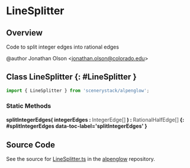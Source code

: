 # LineSplitter

## Overview

Code to split integer edges into rational edges

@author Jonathan Olson &lt;jonathan.olson@colorado.edu&gt;

## Class LineSplitter {: #LineSplitter }


```js
import { LineSplitter } from 'scenerystack/alpenglow';
```
### Static Methods

#### splitIntegerEdges( integerEdges : <span style="font-weight: 400; opacity: 80%;">IntegerEdge[]</span> ) : <span style="font-weight: 400; opacity: 80%;">RationalHalfEdge[]</span> {: #splitIntegerEdges data-toc-label='splitIntegerEdges' }



## Source Code

See the source for [LineSplitter.ts](https://github.com/phetsims/alpenglow/blob/main/js/cag/LineSplitter.ts) in the [alpenglow](https://github.com/phetsims/alpenglow) repository.
